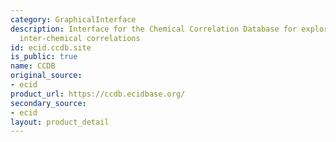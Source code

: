 ```yaml
---
category: GraphicalInterface
description: Interface for the Chemical Correlation Database for exploring curated
  inter-chemical correlations
id: ecid.ccdb.site
is_public: true
name: CCDB
original_source:
- ecid
product_url: https://ccdb.ecidbase.org/
secondary_source:
- ecid
layout: product_detail
---
```

